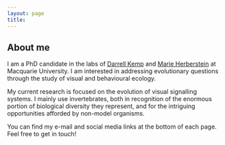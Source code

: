 ```yaml
---
layout: page
title:
---
```

## About me

I am a PhD candidate in the labs of [Darrell Kemp](http://www.evolutionaryecologymq.com/) and [Marie Herberstein](https://sites.google.com/site/behaviouralecologymacquarie/) at Macquarie University. I am interested in addressing evolutionary questions through the study of visual and behavioural ecology.

My current research is focused on the evolution of visual signalling systems. I mainly use invertebrates, both in recognition of the enormous portion of biological diversity they represent, and for the intriguing opportunities afforded by non-model organisms.

You can find my e-mail and social media links at the bottom of each page. Feel free to get in touch!
